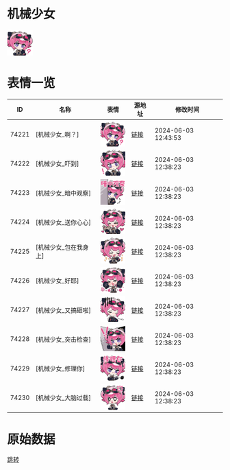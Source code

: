 # 机械少女

<img src="./cover.png" height="60" alt="cover" />

# 表情一览

|ID|名称|表情|源地址|修改时间|
|----|----|----|----|----|
|74221|[机械少女_啊？]|<img src="./pic/074221_%5B机械少女_啊？%5D.png" height="60" alt="啊？"/>|[链接](https://i0.hdslb.com/bfs/emote/96b03248248a179210134e4e63e9e0e42e5e0a8e.png)|2024-06-03 12:43:53|
|74222|[机械少女_吓到]|<img src="./pic/074222_%5B机械少女_吓到%5D.png" height="60" alt="吓到"/>|[链接](https://i0.hdslb.com/bfs/emote/18280d8363b8b980afe346e33842ed0b1fa1789d.png)|2024-06-03 12:38:23|
|74223|[机械少女_暗中观察]|<img src="./pic/074223_%5B机械少女_暗中观察%5D.png" height="60" alt="暗中观察"/>|[链接](https://i0.hdslb.com/bfs/emote/f321d5b9972f201a594390e5c1c2fbf809bd7d60.png)|2024-06-03 12:38:23|
|74224|[机械少女_送你心心]|<img src="./pic/074224_%5B机械少女_送你心心%5D.png" height="60" alt="送你心心"/>|[链接](https://i0.hdslb.com/bfs/emote/9c64fdbe53fc2ae54aba25c03e46a907e20d7183.png)|2024-06-03 12:38:23|
|74225|[机械少女_包在我身上]|<img src="./pic/074225_%5B机械少女_包在我身上%5D.png" height="60" alt="包在我身上"/>|[链接](https://i0.hdslb.com/bfs/emote/07025b91f18b0d6d103464a326e50c30af98556b.png)|2024-06-03 12:38:23|
|74226|[机械少女_好耶]|<img src="./pic/074226_%5B机械少女_好耶%5D.png" height="60" alt="好耶"/>|[链接](https://i0.hdslb.com/bfs/emote/96c5d5ea8688109c9b2e30dfe583351e2ff3704f.png)|2024-06-03 12:38:23|
|74227|[机械少女_又搞砸啦]|<img src="./pic/074227_%5B机械少女_又搞砸啦%5D.png" height="60" alt="又搞砸啦"/>|[链接](https://i0.hdslb.com/bfs/emote/98a64178e9cdebe9ef6cdb534ba1b63670399e3b.png)|2024-06-03 12:38:23|
|74228|[机械少女_突击检查]|<img src="./pic/074228_%5B机械少女_突击检查%5D.png" height="60" alt="突击检查"/>|[链接](https://i0.hdslb.com/bfs/emote/be1dbbe4a7dfe62aec6f57b42421053701eadc2e.png)|2024-06-03 12:38:23|
|74229|[机械少女_修理你]|<img src="./pic/074229_%5B机械少女_修理你%5D.png" height="60" alt="修理你"/>|[链接](https://i0.hdslb.com/bfs/emote/8b798a07f270a2502390477898d78dd70a6a9992.png)|2024-06-03 12:38:23|
|74230|[机械少女_大脑过载]|<img src="./pic/074230_%5B机械少女_大脑过载%5D.png" height="60" alt="大脑过载"/>|[链接](https://i0.hdslb.com/bfs/emote/8876860b9a59ecf1bfd3c437c1627706f886aaf5.png)|2024-06-03 12:38:23|

# 原始数据

[跳转](./raw.json)

